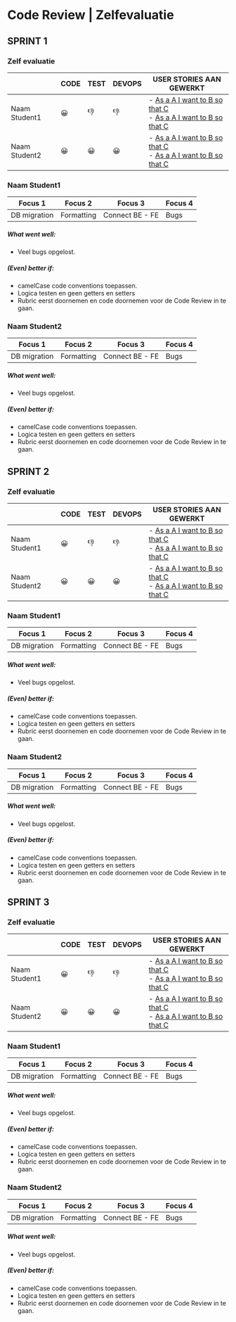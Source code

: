 # Code Review | Zelfevaluatie



## SPRINT 1  

### Zelf evaluatie

|               | CODE    |TEST   |DEVOPS  | USER STORIES AAN GEWERKT |
|---------------|---------|-------|--------|---------------------------------------------------|
| Naam Student1 |  😀  |  👎   |   👎     |- [As a A I want to B so that C](link-to-relevant-commit) <br> - [As a A I want to B so that C](link-to-relevant-commit) |
| Naam Student2 |  😀  |  😀   |   😀     | - [As a A I want to B so that C](link-to-relevant-commit) <br> - [As a A I want to B so that C](link-to-relevant-commit) |



### Naam Student1

| Focus 1      | Focus 2    | Focus 3         | Focus 4 |
| ------------ | ---------- | --------------- | ------- |
| DB migration | Formatting | Connect BE - FE | Bugs    |

##### What went well:

 - Veel bugs opgelost.

##### (Even) better if:

- camelCase code conventions toepassen.
- Logica testen en geen getters en setters
- Rubric eerst doornemen en code doornemen voor de Code Review in te gaan.



### Naam Student2

| Focus 1      | Focus 2    | Focus 3         | Focus 4 |
| ------------ | ---------- | --------------- | ------- |
| DB migration | Formatting | Connect BE - FE | Bugs    |

##### What went well:

 - Veel bugs opgelost.

##### (Even) better if:

- camelCase code conventions toepassen.
- Logica testen en geen getters en setters
- Rubric eerst doornemen en code doornemen voor de Code Review in te gaan.



## SPRINT 2  

### Zelf evaluatie

|               | CODE | TEST | DEVOPS | USER STORIES AAN GEWERKT                                     |
| ------------- | ---- | ---- | ------ | ------------------------------------------------------------ |
| Naam Student1 | 😀    | 👎    | 👎      | - [As a A I want to B so that C](link-to-relevant-commit) <br> - [As a A I want to B so that C](link-to-relevant-commit) |
| Naam Student2 | 😀    | 😀    | 😀      | - [As a A I want to B so that C](link-to-relevant-commit) <br> - [As a A I want to B so that C](link-to-relevant-commit) |



### Naam Student1

| Focus 1      | Focus 2    | Focus 3         | Focus 4 |
| ------------ | ---------- | --------------- | ------- |
| DB migration | Formatting | Connect BE - FE | Bugs    |

##### What went well:

 - Veel bugs opgelost.

##### (Even) better if:

- camelCase code conventions toepassen.
- Logica testen en geen getters en setters
- Rubric eerst doornemen en code doornemen voor de Code Review in te gaan.



### Naam Student2

| Focus 1      | Focus 2    | Focus 3         | Focus 4 |
| ------------ | ---------- | --------------- | ------- |
| DB migration | Formatting | Connect BE - FE | Bugs    |

##### What went well:

 - Veel bugs opgelost.

##### (Even) better if:

- camelCase code conventions toepassen.
- Logica testen en geen getters en setters
- Rubric eerst doornemen en code doornemen voor de Code Review in te gaan.





## SPRINT 3  

### Zelf evaluatie

|               | CODE | TEST | DEVOPS | USER STORIES AAN GEWERKT                                     |
| ------------- | ---- | ---- | ------ | ------------------------------------------------------------ |
| Naam Student1 | 😀    | 👎    | 👎      | - [As a A I want to B so that C](link-to-relevant-commit) <br> - [As a A I want to B so that C](link-to-relevant-commit) |
| Naam Student2 | 😀    | 😀    | 😀      | - [As a A I want to B so that C](link-to-relevant-commit) <br> - [As a A I want to B so that C](link-to-relevant-commit) |



### Naam Student1

| Focus 1      | Focus 2    | Focus 3         | Focus 4 |
| ------------ | ---------- | --------------- | ------- |
| DB migration | Formatting | Connect BE - FE | Bugs    |

##### What went well:

 - Veel bugs opgelost.

##### (Even) better if:

- camelCase code conventions toepassen.
- Logica testen en geen getters en setters
- Rubric eerst doornemen en code doornemen voor de Code Review in te gaan.



### Naam Student2

| Focus 1      | Focus 2    | Focus 3         | Focus 4 |
| ------------ | ---------- | --------------- | ------- |
| DB migration | Formatting | Connect BE - FE | Bugs    |

##### What went well:

 - Veel bugs opgelost.

##### (Even) better if:

- camelCase code conventions toepassen.
- Logica testen en geen getters en setters
- Rubric eerst doornemen en code doornemen voor de Code Review in te gaan.

